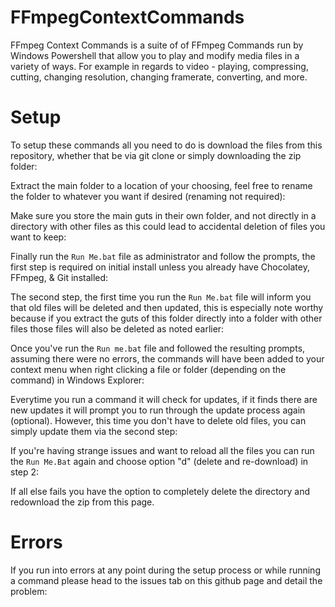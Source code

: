 # FFmpegContextCommands
FFmpeg Context Commands is a suite of of FFmpeg Commands run by Windows Powershell that allow you to play and modify media files in a variety of ways. For example in regards to video - playing, compressing, cutting, changing resolution, changing framerate, converting, and more.

# Setup
To setup these commands all you need to do is download the files from this repository, whether that be via git clone or simply downloading the zip folder:


Extract the main folder to a location of your choosing, feel free to rename the folder to whatever you want if desired (renaming not required):


Make sure you store the main guts in their own folder, and not directly in a directory with other files as this could lead to accidental deletion of files you want to keep:


Finally run the `Run Me.bat` file as administrator and follow the prompts, the first step is required on initial install unless you already have Chocolatey, FFmpeg, & Git installed:


The second step, the first time you run the `Run Me.bat` file will inform you that old files will be deleted and then updated, this is especially note worthy because if you extract the guts of this folder directly into a folder with other files those files will also be deleted as noted earlier:


Once you've run the `Run me.bat` file and followed the resulting prompts, assuming there were no errors, the commands will have been added to your context menu when right clicking a file or folder (depending on the command) in Windows Explorer:


Everytime you run a command it will check for updates, if it finds there are new updates it will prompt you to run through the update process again (optional). However, this time you don't have to delete old files, you can simply update them via the second step:


If you're having strange issues and want to reload all the files you can run the `Run Me.Bat` again and choose option "d" (delete and re-download) in step 2:


If all else fails you have the option to completely delete the directory and redownload the zip from this page.

# Errors
If you run into errors at any point during the setup process or while running a command please head to the issues tab on this github page and detail the problem:
